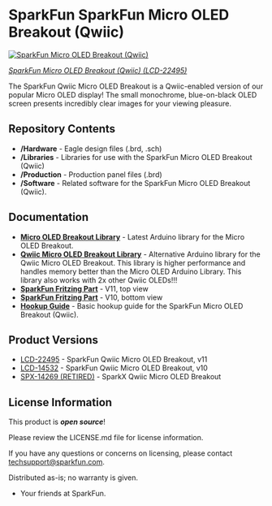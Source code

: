 SparkFun SparkFun Micro OLED Breakout (Qwiic)
========================================

[![SparkFun Micro OLED Breakout (Qwiic)](https://cdn.sparkfun.com/r/600-600/assets/parts/2/2/5/5/8/22495-OLED-front.jpg)](https://www.sparkfun.com/products/22495)

[*SparkFun Micro OLED Breakout (Qwiic) (LCD-22495)*](https://www.sparkfun.com/products/22495)

The SparkFun Qwiic Micro OLED Breakout is a Qwiic-enabled version of our popular Micro OLED display! The small monochrome, blue-on-black OLED screen presents incredibly clear images for your viewing pleasure. 

Repository Contents
-------------------

* **/Hardware** - Eagle design files (.brd, .sch)
* **/Libraries** - Libraries for use with the SparkFun Micro OLED Breakout (Qwiic)
* **/Production** - Production panel files (.brd)
* **/Software** - Related software for the SparkFun Micro OLED Breakout (Qwiic).

Documentation
--------------
* **[Micro OLED Breakout Library](https://github.com/sparkfun/SparkFun_Micro_OLED_Arduino_Library)** - Latest Arduino library for the Micro OLED Breakout.
* **[Qwiic Micro OLED Breakout Library](https://github.com/sparkfun/SparkFun_Qwiic_OLED_Arduino_Library)** - Alternative Arduino library for the Qwiic Micro OLED Breakout. This library is higher performance and handles memory better than the Micro OLED Arduino Library. This library also works with 2x other Qwiic OLEDs!!!
* **[SparkFun Fritzing Part](https://github.com/sparkfun/Fritzing_Parts/blob/main/products/22495_sfe_qwiic_micro_oled_breakout_top_view.fzpz)** - V11, top view
* **[SparkFun Fritzing Part](https://github.com/sparkfun/Fritzing_Parts/blob/main/products/14532_sfe_Qwiic_OLED_Breakout.fzpz)** - V10, bottom view
* **[Hookup Guide](https://learn.sparkfun.com/tutorials/qwiic-micro-oled-hookup-guide)** - Basic hookup guide for the SparkFun Micro OLED Breakout (Qwiic).

Product Versions
----------------
* [LCD-22495](https://www.sparkfun.com/products/22495) - SparkFun Qwiic Micro OLED Breakout, v11
* [LCD-14532](https://www.sparkfun.com/products/14532) - SparkFun Qwiic Micro OLED Breakout, v10
* [SPX-14269 (RETIRED)](https://www.sparkfun.com/products/14269) - SparkX Qwiic Micro OLED Breakout

License Information
-------------------

This product is _**open source**_! 

Please review the LICENSE.md file for license information. 

If you have any questions or concerns on licensing, please contact techsupport@sparkfun.com.

Distributed as-is; no warranty is given.

- Your friends at SparkFun.

_<COLLABORATION CREDIT>_
